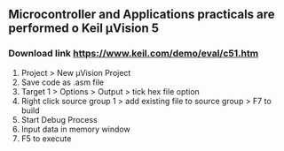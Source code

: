 ## Microcontroller and Applications practicals are performed o Keil μVision 5

### Download link https://www.keil.com/demo/eval/c51.htm

1. Project > New μVision Project
2. Save code as .asm file
3. Target 1 > Options > Output > tick hex file option
4. Right click source group 1 > add existing file to source group > F7 to build
5. Start Debug Process
6. Input data in memory window
7. F5 to execute

